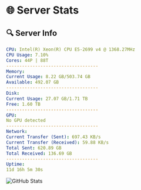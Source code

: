 # 🌐 Server Stats
## 🔍 Server Info
```yaml
CPU: Intel(R) Xeon(R) CPU E5-2699 v4 @ 1368.27MHz
CPU Usage: 7.10%
Cores: 44P | 88T
-----------------------------------
Memory:
Current Usage: 8.22 GB/503.74 GB
Available: 492.07 GB
-----------------------------------
Disk:
Current Usage: 27.07 GB/1.71 TB
Free: 1.60 TB
-----------------------------------
GPU:
No GPU detected
-----------------------------------
Network:
Current Transfer (Sent): 697.43 KB/s
Current Transfer (Received): 59.88 KB/s
Total Sent: 620.89 GB
Total Received: 136.69 GB
-----------------------------------
Uptime:
11d 16h 5m 30s
```
![GitHub Stats](https://img.shields.io/badge/Updated-2025-05-01_09:14:18-blue)